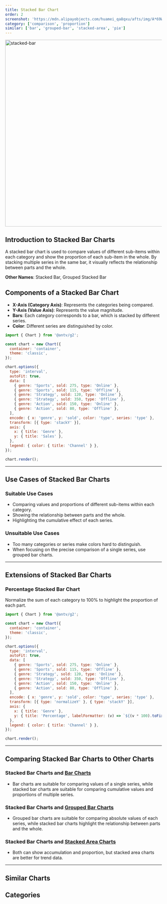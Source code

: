 ```yaml
---
title: Stacked Bar Chart
order: 2
screenshot: 'https://mdn.alipayobjects.com/huamei_qa8qxu/afts/img/A*69WQTY8YrWgAAAAAAAAAAAAADmJ7AQ/original'
category: ['comparison', 'proportion']
similar: ['bar', 'grouped-bar', 'stacked-area', 'pie']
---
```


<img alt="stacked-bar" src="https://mdn.alipayobjects.com/huamei_qa8qxu/afts/img/A*69WQTY8YrWgAAAAAAAAAAAAADmJ7AQ/original" width=600/>

## Introduction to Stacked Bar Charts

A stacked bar chart is used to compare values of different sub-items within each category and show the proportion of each sub-item in the whole. By stacking multiple series in the same bar, it visually reflects the relationship between parts and the whole.

**Other Names**: Stacked Bar, Grouped Stacked Bar

## Components of a Stacked Bar Chart

- **X-Axis (Category Axis)**: Represents the categories being compared.
- **Y-Axis (Value Axis)**: Represents the value magnitude.
- **Bars**: Each category corresponds to a bar, which is stacked by different series.
- **Color**: Different series are distinguished by color.

```js | ob { autoMount: true }
import { Chart } from '@antv/g2';

const chart = new Chart({
  container: 'container',
  theme: 'classic',
});

chart.options({
  type: 'interval',
  autoFit: true,
  data: [
    { genre: 'Sports', sold: 275, type: 'Online' },
    { genre: 'Sports', sold: 115, type: 'Offline' },
    { genre: 'Strategy', sold: 120, type: 'Online' },
    { genre: 'Strategy', sold: 350, type: 'Offline' },
    { genre: 'Action', sold: 150, type: 'Online' },
    { genre: 'Action', sold: 80, type: 'Offline' },
  ],
  encode: { x: 'genre', y: 'sold', color: 'type', series: 'type' },
  transform: [{ type: 'stackY' }],
  axis: {
    x: { title: 'Genre' },
    y: { title: 'Sales' },
  },
  legend: { color: { title: 'Channel' } },
});

chart.render();
```

---

## Use Cases of Stacked Bar Charts

### Suitable Use Cases

- Comparing values and proportions of different sub-items within each category.
- Showing the relationship between parts and the whole.
- Highlighting the cumulative effect of each series.

### Unsuitable Use Cases

- Too many categories or series make colors hard to distinguish.
- When focusing on the precise comparison of a single series, use grouped bar charts.

---

## Extensions of Stacked Bar Charts

### Percentage Stacked Bar Chart

Normalize the sum of each category to 100% to highlight the proportion of each part.

```js | ob { autoMount: true }
import { Chart } from '@antv/g2';

const chart = new Chart({
  container: 'container',
  theme: 'classic',
});

chart.options({
  type: 'interval',
  autoFit: true,
  data: [
    { genre: 'Sports', sold: 275, type: 'Online' },
    { genre: 'Sports', sold: 115, type: 'Offline' },
    { genre: 'Strategy', sold: 120, type: 'Online' },
    { genre: 'Strategy', sold: 350, type: 'Offline' },
    { genre: 'Action', sold: 150, type: 'Online' },
    { genre: 'Action', sold: 80, type: 'Offline' },
  ],
  encode: { x: 'genre', y: 'sold', color: 'type', series: 'type' },
  transform: [{ type: 'normalizeY' }, { type: 'stackY' }],
  axis: {
    x: { title: 'Genre' },
    y: { title: 'Percentage', labelFormatter: (v) => `${(v * 100).toFixed(0)}%` },
  },
  legend: { color: { title: 'Channel' } },
});

chart.render();
```

---

## Comparing Stacked Bar Charts to Other Charts

### Stacked Bar Charts and [Bar Charts](/en/charts/bar)

- Bar charts are suitable for comparing values of a single series, while stacked bar charts are suitable for comparing cumulative values and proportions of multiple series.

### Stacked Bar Charts and [Grouped Bar Charts](/en/charts/grouped-bar)

- Grouped bar charts are suitable for comparing absolute values of each series, while stacked bar charts highlight the relationship between parts and the whole.

### Stacked Bar Charts and [Stacked Area Charts](/en/charts/stacked-area)

- Both can show accumulation and proportion, but stacked area charts are better for trend data.

---

## Similar Charts

<code src="./demos/list-card.tsx"></code>

## Categories

<code src="./demos/list-category.tsx"></code>